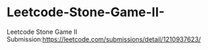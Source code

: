 # Leetcode-Stone-Game-II-
Leetcode Stone Game II 
Submission:https://leetcode.com/submissions/detail/1210937623/
